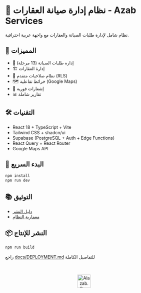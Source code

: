 # 🏢 نظام إدارة صيانة العقارات - Azab Services

نظام شامل لإدارة طلبات الصيانة والعقارات مع واجهة عربية احترافية.

## 🚀 المميزات
- 📱 إدارة طلبات الصيانة (13 مرحلة)
- 🏗️ إدارة العقارات
- 👥 نظام صلاحيات متقدم (RLS)
- 🗺️ خرائط تفاعلية (Google Maps)
- 🔔 إشعارات فورية
- 📊 تقارير شاملة

## 🛠️ التقنيات
- React 18 + TypeScript + Vite
- Tailwind CSS + shadcn/ui
- Supabase (PostgreSQL + Auth + Edge Functions)
- React Query + React Router
- Google Maps API

## 🚀 البدء السريع
```bash
npm install
npm run dev
```

## 📚 التوثيق
- [دليل النشر](docs/DEPLOYMENT.md)
- [معمارية النظام](docs/ARCHITECTURE.md)

## 📦 النشر للإنتاج
```bash
npm run build
```

راجع [docs/DEPLOYMENT.md](docs/DEPLOYMENT.md) للتفاصيل الكاملة

<br>
<br>
<div align="center">
	<a href="https://alazab.dev">
		<picture>
			<source media="(prefers-color-scheme: dark)" srcset="https://al-azab.co/images/logaz.gif">
			<img src="[https://al-azab.co/images/logaz.gif](https://alazab.dev)" alt="Alazab.Dev" height="42"/>
		</picture>
	</a>
</div>

